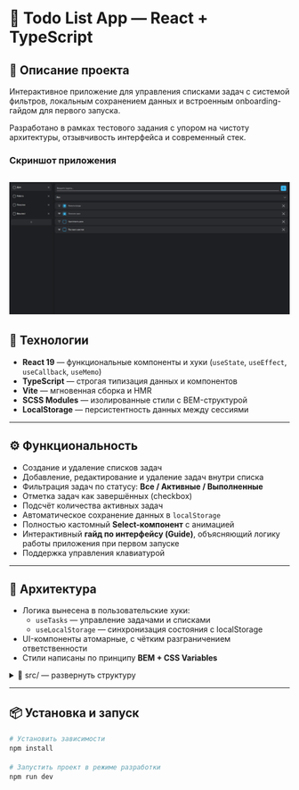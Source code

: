 # 📝 Todo List App — React + TypeScript

## 📖 Описание проекта

Интерактивное приложение для управления списками задач с системой фильтров, локальным сохранением данных и встроенным onboarding-гайдом для первого запуска.

Разработано в рамках тестового задания с упором на чистоту архитектуры, отзывчивость интерфейса и современный стек.

### Скриншот приложения

## ![Preview of the Todo List App](public/screenshot.png)

## 🚀 Технологии

- **React 19** — функциональные компоненты и хуки (`useState`, `useEffect`, `useCallback`, `useMemo`)
- **TypeScript** — строгая типизация данных и компонентов
- **Vite** — мгновенная сборка и HMR
- **SCSS Modules** — изолированные стили с BEM-структурой
- **LocalStorage** — персистентность данных между сессиями

---

## ⚙️ Функциональность

- Создание и удаление списков задач
- Добавление, редактирование и удаление задач внутри списка
- Фильтрация задач по статусу: **Все / Активные / Выполненные**
- Отметка задач как завершённых (checkbox)
- Подсчёт количества активных задач
- Автоматическое сохранение данных в `localStorage`
- Полностью кастомный **Select-компонент** с анимацией
- Интерактивный **гайд по интерфейсу (Guide)**, объясняющий логику работы приложения при первом запуске
- Поддержка управления клавиатурой

---

## 🧠 Архитектура

- Логика вынесена в пользовательские хуки:
  - `useTasks` — управление задачами и списками
  - `useLocalStorage` — синхронизация состояния с localStorage
- UI-компоненты атомарные, с чётким разграничением ответственности
- Стили написаны по принципу **BEM + CSS Variables**

<details>
<summary>📁 src/ — развернуть структуру</summary>

```text
├── App.tsx
├── main.tsx
├── UI/
│   ├── Button/
│   │   ├── Button.module.scss
│   │   └── Button.tsx
│   ├── Input/
│   │   ├── Input.module.scss
│   │   └── Input.tsx
│   └── Select/
│       ├── Select.module.scss
│       └── Select.tsx
├── assets/
│   └── fonts/
│       ├── Lato-Bold.woff
│       ├── Lato-Bold.woff2
│       ├── Lato-Regular.woff
│       ├── Lato-Regular.woff2
│       ├── Lato-Italic.woff
│       └── Lato-Italic.woff2
├── components/
│   ├── Guide/
│   │   ├── Guide.module.scss
│   │   └── Guide.tsx
│   ├── Sidebar/
│   │   ├── Sidebar.module.scss
│   │   └── Sidebar.tsx
│   ├── TaskForm/
│   │   ├── TaskForm.module.scss
│   │   └── TaskForm.tsx
│   ├── TaskItem/
│   │   ├── TaskItem.module.scss
│   │   └── TaskItem.tsx
│   └── TaskList/
│       ├── TaskList.module.scss
│       └── TaskList.tsx
├── hooks/
│   ├── useFilter.ts
│   ├── useLocalStorage.ts
│   └── useTasks.ts
├── styles/
│   ├── App.scss
│   ├── fonts.scss
│   ├── index.scss
│   └── mixins.scss
└── types/
    ├── filter.ts
    ├── list.ts
    └── task.ts

```

</details>

---

## 📦 Установка и запуск

```bash
# Установить зависимости
npm install

# Запустить проект в режиме разработки
npm run dev
```
